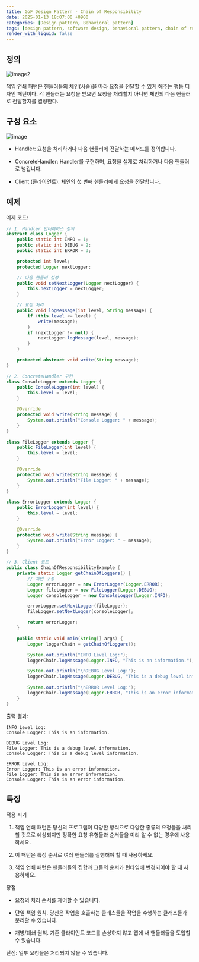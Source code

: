 ```yaml
---
title: GoF Design Pattern - Chain of Responsibility
date: 2025-01-13 18:07:00 +0900
categories: [Design pattern, Behavioral pattern]
tags: [design pattern, software design, behavioral pattern, chain of responsibility]
render_with_liquid: false
---
```


## 정의

![image2](https://refactoring.guru/images/patterns/diagrams/chain-of-responsibility/solution1-ko-2x.png?id=d36782ad64bf8aa8369e185a36869ec4)

책임 연쇄 패턴은 핸들러들의 체인​(사슬)​을 따라 요청을 전달할 수 있게 해주는 행동 디자인 패턴이다. 각 핸들러는 요청을 받으면 요청을 처리할지 아니면 체인의 다음 핸들러로 전달할지를 결정한다.

## 구성 요소

![image](https://refactoring.guru/images/patterns/diagrams/chain-of-responsibility/structure-2x.png?id=bb837faaac88e7f2a16f751d0beaa201)

+ Handler: 요청을 처리하거나 다음 핸들러에 전달하는 메서드를 정의합니다.

+ ConcreteHandler: Handler를 구현하며, 요청을 실제로 처리하거나 다음 핸들러로 넘깁니다.

+ Client (클라이언트): 체인의 첫 번째 핸들러에게 요청을 전달합니다.

## 예제

예제 코드:

```java
// 1. Handler 인터페이스 정의
abstract class Logger {
    public static int INFO = 1;
    public static int DEBUG = 2;
    public static int ERROR = 3;

    protected int level;
    protected Logger nextLogger;

    // 다음 핸들러 설정
    public void setNextLogger(Logger nextLogger) {
        this.nextLogger = nextLogger;
    }

    // 요청 처리
    public void logMessage(int level, String message) {
        if (this.level <= level) {
            write(message);
        }
        if (nextLogger != null) {
            nextLogger.logMessage(level, message);
        }
    }

    protected abstract void write(String message);
}

// 2. ConcreteHandler 구현
class ConsoleLogger extends Logger {
    public ConsoleLogger(int level) {
        this.level = level;
    }

    @Override
    protected void write(String message) {
        System.out.println("Console Logger: " + message);
    }
}

class FileLogger extends Logger {
    public FileLogger(int level) {
        this.level = level;
    }

    @Override
    protected void write(String message) {
        System.out.println("File Logger: " + message);
    }
}

class ErrorLogger extends Logger {
    public ErrorLogger(int level) {
        this.level = level;
    }

    @Override
    protected void write(String message) {
        System.out.println("Error Logger: " + message);
    }
}

// 3. Client 코드
public class ChainOfResponsibilityExample {
    private static Logger getChainOfLoggers() {
        // 체인 구성
        Logger errorLogger = new ErrorLogger(Logger.ERROR);
        Logger fileLogger = new FileLogger(Logger.DEBUG);
        Logger consoleLogger = new ConsoleLogger(Logger.INFO);

        errorLogger.setNextLogger(fileLogger);
        fileLogger.setNextLogger(consoleLogger);

        return errorLogger;
    }

    public static void main(String[] args) {
        Logger loggerChain = getChainOfLoggers();

        System.out.println("INFO Level Log:");
        loggerChain.logMessage(Logger.INFO, "This is an information.");

        System.out.println("\nDEBUG Level Log:");
        loggerChain.logMessage(Logger.DEBUG, "This is a debug level information.");

        System.out.println("\nERROR Level Log:");
        loggerChain.logMessage(Logger.ERROR, "This is an error information.");
    }
}
```

출력 결과:

```text
INFO Level Log:
Console Logger: This is an information.

DEBUG Level Log:
File Logger: This is a debug level information.
Console Logger: This is a debug level information.

ERROR Level Log:
Error Logger: This is an error information.
File Logger: This is an error information.
Console Logger: This is an error information.
```

## 특징

적용 시기

1. 책임 연쇄 패턴은 당신의 프로그램이 다양한 방식으로 다양한 종류의 요청들을 처리할 것으로 예상되지만 정확한 요청 유형들과 순서들을 미리 알 수 없는 경우에 사용하세요.

2. 이 패턴은 특정 순서로 여러 핸들러를 실행해야 할 때 사용하세요.

3. 책임 연쇄 패턴은 핸들러들의 집합과 그들의 순서가 런타임에 변경되어야 할 때 사용하세요.

장점

+ 요청의 처리 순서를 제어할 수 있습니다.

+ 단일 책임 원칙. 당신은 작업을 호출하는 클래스들을 작업을 수행하는 클래스들과 분리할 수 있습니다.

+ 개방/폐쇄 원칙. 기존 클라이언트 코드를 손상하지 않고 앱에 새 핸들러들을 도입할 수 있습니다.

단점: 일부 요청들은 처리되지 않을 수 있습니다.